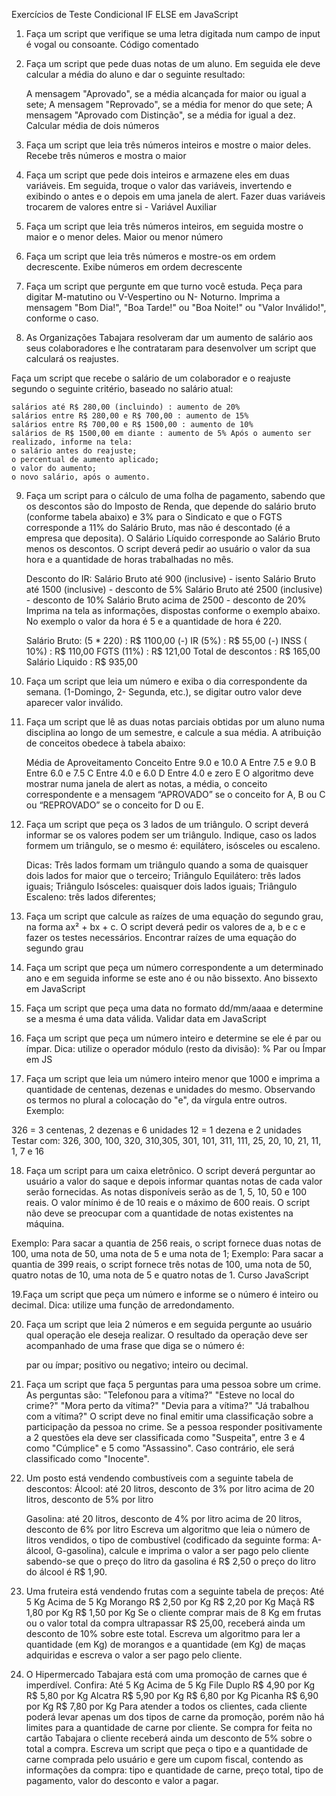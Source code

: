 Exercícios de Teste Condicional IF ELSE em JavaScript
1. Faça um script que verifique se uma letra digitada num campo de input é vogal ou consoante.
Código comentado




2. Faça um script que pede duas notas de um aluno. Em seguida ele deve calcular a média do aluno e dar o seguinte resultado:

    A mensagem "Aprovado", se a média alcançada for maior ou igual a sete;
    A mensagem "Reprovado", se a média for menor do que sete;
    A mensagem "Aprovado com Distinção", se a média for igual a dez.
Calcular média de dois números

3. Faça um script que leia três números inteiros e mostre o maior deles.
Recebe três números e mostra o maior




4. Faça um script que pede dois inteiros e armazene eles em duas variáveis. Em seguida, troque o valor das variáveis, invertendo e exibindo o antes e o depois em uma janela de alert.
Fazer duas variáveis trocarem de valores entre si - Variável Auxiliar

5. Faça um script que leia três números inteiros, em seguida mostre o maior e o menor deles.
Maior ou menor número

6. Faça um script que leia três números e mostre-os em ordem decrescente.
Exibe números em ordem decrescente

7. Faça um script que pergunte em que turno você estuda. Peça para digitar M-matutino ou V-Vespertino ou N- Noturno. Imprima a mensagem "Bom Dia!", "Boa Tarde!" ou "Boa Noite!" ou "Valor Inválido!", conforme o caso.

8. As Organizações Tabajara resolveram dar um aumento de salário aos seus colaboradores e lhe contrataram para desenvolver um script que calculará os reajustes.

Faça um script que recebe o salário de um colaborador e o reajuste segundo o seguinte critério, baseado no salário atual:

    salários até R$ 280,00 (incluindo) : aumento de 20%
    salários entre R$ 280,00 e R$ 700,00 : aumento de 15%
    salários entre R$ 700,00 e R$ 1500,00 : aumento de 10%
    salários de R$ 1500,00 em diante : aumento de 5% Após o aumento ser realizado, informe na tela:
    o salário antes do reajuste;
    o percentual de aumento aplicado;
    o valor do aumento;
    o novo salário, após o aumento.

9. Faça um script para o cálculo de uma folha de pagamento, sabendo que os descontos são do Imposto de Renda, que depende do salário bruto (conforme tabela abaixo) e 3% para o Sindicato e que o FGTS corresponde a 11% do Salário Bruto, mas não é descontado (é a empresa que deposita). O Salário Líquido corresponde ao Salário Bruto menos os descontos. O script deverá pedir ao usuário o valor da sua hora e a quantidade de horas trabalhadas no mês.

    Desconto do IR:
    Salário Bruto até 900 (inclusive) - isento
    Salário Bruto até 1500 (inclusive) - desconto de 5%
    Salário Bruto até 2500 (inclusive) - desconto de 10%
    Salário Bruto acima de 2500 - desconto de 20% Imprima na tela as informações, dispostas conforme o exemplo abaixo. No exemplo o valor da hora é 5 e a quantidade de hora é 220.

    Salário Bruto: (5 * 220)        : R$ 1100,00
    (-) IR (5%)                                : R$   55,00
    (-) INSS ( 10%)                       : R$  110,00
    FGTS (11%)                            : R$  121,00
    Total de descontos                : R$  165,00
    Salário Liquido                       : R$  935,00


10. Faça um script que leia um número e exiba o dia correspondente da semana. (1-Domingo, 2- Segunda, etc.), se digitar outro valor deve aparecer valor inválido.


11. Faça um script que lê as duas notas parciais obtidas por um aluno numa disciplina ao longo de um semestre, e calcule a sua média. A atribuição de conceitos obedece à tabela abaixo:

      Média de Aproveitamento  Conceito
      Entre 9.0 e 10.0                      A
      Entre 7.5 e 9.0                        B
      Entre 6.0 e 7.5                        C
      Entre 4.0 e 6.0                        D
      Entre 4.0 e zero                      E
    O algoritmo deve mostrar numa janela de alert as notas, a média, o conceito correspondente e a mensagem “APROVADO” se o conceito for A, B ou C ou “REPROVADO” se o conceito for D ou E.


12. Faça um script que peça os 3 lados de um triângulo. O script deverá informar se os valores podem ser um triângulo. Indique, caso os lados formem um triângulo, se o mesmo é: equilátero, isósceles ou escaleno.

    Dicas:
    Três lados formam um triângulo quando a soma de quaisquer dois lados for maior que o terceiro;
    Triângulo Equilátero: três lados iguais;
    Triângulo Isósceles: quaisquer dois lados iguais;
    Triângulo Escaleno: três lados diferentes;


13. Faça um script que calcule as raízes de uma equação do segundo grau, na forma ax² + bx + c. O script deverá pedir os valores de a, b e c e fazer os testes necessários.
Encontrar raízes de uma equação do segundo grau


14. Faça um script que peça um número correspondente a um determinado ano e em seguida informe se este ano é ou não bissexto.
Ano bissexto em JavaScript


15. Faça um script que peça uma data no formato dd/mm/aaaa e determine se a mesma é uma data válida.
Validar data em JavaScript

16. Faça um script que peça um número inteiro e determine se ele é par ou ímpar.
Dica: utilize o operador módulo (resto da divisão): %
Par ou Ímpar em JS


17. Faça um script que leia um número inteiro menor que 1000 e imprima a quantidade de centenas, dezenas e unidades do mesmo.
Observando os termos no plural a colocação do "e", da vírgula entre outros. Exemplo:

326 = 3 centenas, 2 dezenas e 6 unidades
12 = 1 dezena e 2 unidades Testar com: 326, 300, 100, 320, 310,305, 301, 101, 311, 111, 25, 20, 10, 21, 11, 1, 7 e 16


18. Faça um script para um caixa eletrônico. O script deverá perguntar ao usuário a valor do saque e depois informar quantas notas de cada valor serão fornecidas. As notas disponíveis serão as de 1, 5, 10, 50 e 100 reais. O valor mínimo é de 10 reais e o máximo de 600 reais. O script não deve se preocupar com a quantidade de notas existentes na máquina.

 Exemplo: Para sacar a quantia de 256 reais, o script fornece duas notas de 100, uma nota de 50, uma nota de 5 e uma nota de 1;
 Exemplo: Para sacar a quantia de 399 reais, o script fornece três notas de 100, uma nota de 50, quatro notas de 10, uma nota de 5 e quatro notas de 1.
Curso JavaScript



19.Faça um script que peça um número e informe se o número é inteiro ou decimal. Dica: utilize uma função de arredondamento.


20. Faça um script que leia 2 números e em seguida pergunte ao usuário qual operação ele deseja realizar. O resultado da operação deve ser acompanhado de uma frase que diga se o número é:

    par ou ímpar;
    positivo ou negativo;
    inteiro ou decimal.


21. Faça um script que faça 5 perguntas para uma pessoa sobre um crime. As perguntas são:
    "Telefonou para a vítima?"
    "Esteve no local do crime?"
    "Mora perto da vítima?"
    "Devia para a vítima?"
    "Já trabalhou com a vítima?" O script deve no final emitir uma classificação sobre a participação da pessoa no crime. Se a pessoa responder positivamente a 2 questões ela deve ser classificada como "Suspeita", entre 3 e 4 como "Cúmplice" e 5 como "Assassino". Caso contrário, ele será classificado como "Inocente".


22. Um posto está vendendo combustíveis com a seguinte tabela de descontos:
    Álcool: até 20 litros, desconto de 3% por litro
    acima de 20 litros, desconto de 5% por litro

    Gasolina:
    até 20 litros, desconto de 4% por litro
    acima de 20 litros, desconto de 6% por litro Escreva um algoritmo que leia o número de litros vendidos, o tipo de combustível (codificado da seguinte forma: A-álcool, G-gasolina), calcule e imprima o valor a ser pago pelo cliente sabendo-se que o preço do litro da gasolina é R$ 2,50 o preço do litro do álcool é R$ 1,90.


23. Uma fruteira está vendendo frutas com a seguinte tabela de preços:
                          Até 5 Kg                 Acima de 5 Kg
    Morango         R$ 2,50 por Kg          R$ 2,20 por Kg
    Maçã              R$ 1,80 por Kg          R$ 1,50 por Kg
    Se o cliente comprar mais de 8 Kg em frutas ou o valor total da compra ultrapassar R$ 25,00, receberá ainda um desconto de 10% sobre este total. Escreva um algoritmo para ler a quantidade (em Kg) de morangos e a quantidade (em Kg) de maças adquiridas e escreva o valor a ser pago pelo cliente.


24. O Hipermercado Tabajara está com uma promoção de carnes que é imperdível. Confira:
                          Até 5 Kg               Acima de 5 Kg
    File Duplo      R$ 4,90 por Kg          R$ 5,80 por Kg
    Alcatra           R$ 5,90 por Kg          R$ 6,80 por Kg
    Picanha          R$ 6,90 por Kg          R$ 7,80 por Kg
    Para atender a todos os clientes, cada cliente poderá levar apenas um dos tipos de carne da promoção, porém não há limites para a quantidade de carne por cliente. Se compra for feita no cartão Tabajara o cliente receberá ainda um desconto de 5% sobre o total a compra. Escreva um script que peça o tipo e a quantidade de carne comprada pelo usuário e gere um cupom fiscal, contendo as informações da compra: tipo e quantidade de carne, preço total, tipo de pagamento, valor do desconto e valor a pagar.